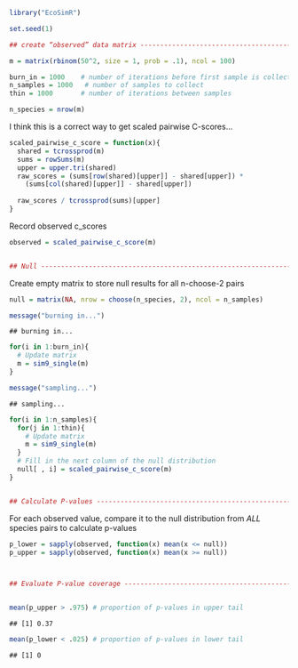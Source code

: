 

```r
library("EcoSimR")

set.seed(1)

## create “observed” data matrix ----------------------------------------------

m = matrix(rbinom(50^2, size = 1, prob = .1), ncol = 100)

burn_in = 1000    # number of iterations before first sample is collected
n_samples = 1000   # number of samples to collect
thin = 1000       # number of iterations between samples

n_species = nrow(m)
```

I think this is a correct way to get scaled pairwise C-scores...


```r
scaled_pairwise_c_score = function(x){
  shared = tcrossprod(m)
  sums = rowSums(m)
  upper = upper.tri(shared)
  raw_scores = (sums[row(shared)[upper]] - shared[upper]) *
    (sums[col(shared)[upper]] - shared[upper])
  
  raw_scores / tcrossprod(sums)[upper]
}
```

Record observed c_scores


```r
observed = scaled_pairwise_c_score(m)


## Null --------------------------------------------------------------------
```

Create empty matrix to store null results for all n-choose-2 pairs


```r
null = matrix(NA, nrow = choose(n_species, 2), ncol = n_samples)

message("burning in...")
```

```
## burning in...
```

```r
for(i in 1:burn_in){
  # Update matrix
  m = sim9_single(m)
}

message("sampling...")
```

```
## sampling...
```

```r
for(i in 1:n_samples){
  for(j in 1:thin){
    # Update matrix
    m = sim9_single(m)
  }
  # Fill in the next column of the null distribution
  null[ , i] = scaled_pairwise_c_score(m)  
}


## Calculate P-values ------------------------------------------------------
```

For each observed value, compare it to the null distribution from _ALL_ 
species pairs to calculate p-values


```r
p_lower = sapply(observed, function(x) mean(x <= null))
p_upper = sapply(observed, function(x) mean(x >= null))



## Evaluate P-value coverage -----------------------------------------------


mean(p_upper > .975) # proportion of p-values in upper tail
```

```
## [1] 0.37
```

```r
mean(p_lower < .025) # proportion of p-values in lower tail
```

```
## [1] 0
```

